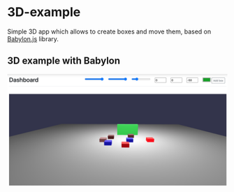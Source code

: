 # 3D-example

Simple 3D app which allows to create boxes and move them, based on [Babylon.js](https://www.babylonjs.com/) library.

## 3D example with Babylon
![3D Scene](imgs/scene.png)